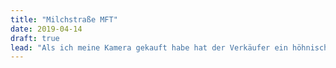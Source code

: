 ```yaml
---
title: "Milchstraße MFT"
date: 2019-04-14
draft: true
lead: "Als ich meine Kamera gekauft habe hat der Verkäufer ein höhnisches Lachen unterdrücken müssen als ich fragte, ob man mit einer MFT Kamera auch mal die Milchstraße ablichten könnte - Ich habe es trotzdem versucht."
---
```


